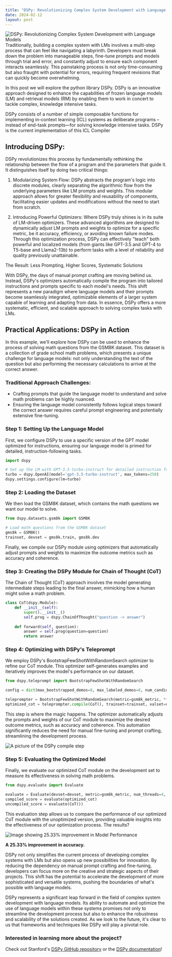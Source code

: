 ```yaml
---
title: "DSPy: Revolutionizing Complex System Development with Language Models"
date: 2024-02-12
layout: post
---
```

![DSPy: Revolutionizing Complex System Development with Language Models](000_featured_image.png)
Traditionally, building a complex system with LMs involves a multi-step process that can feel like navigating a labyrinth. Developers must break down the problem into manageable steps, fine-tune prompts and models through trial and error, and constantly adjust to ensure each component interacts seamlessly. This painstaking process is not only time-consuming but also fraught with potential for errors, requiring frequent revisions that can quickly become overwhelming.

In this post we will explore the python library DSPy. DSPy is an innovative approach designed to enhance the capabilities of frozen language models (LM) and retrieval models (RM) by enabling them to work in concert to tackle complex, knowledge intensive tasks.  

DSPy consists of a number of simple composable functions for implementing in-context learning (ICL)  systems as deliberate programs – instead of end-task prompts—for solving knowledge intensive tasks. DSPy is the current implementation of this ICL Compiler  

## Introducing DSPy:
DSPy revolutionizes this process by fundamentally rethinking the relationship between the flow of a program and the parameters that guide it. It distinguishes itself by doing two critical things: 

1) Modularizing System Flow: DSPy abstracts the program's logic into discrete modules, clearly separating the algorithmic flow from the underlying parameters like LM prompts and weights. This modular approach allows for greater flexibility and reusability of components, facilitating easier updates and modifications without the need to start from scratch.

2) Introducing Powerful Optimizers: Where DSPy truly shines is in its suite of LM-driven optimizers. These advanced algorithms are designed to dynamically adjust LM prompts and weights to optimize for a specific metric, be it accuracy, efficiency, or avoiding known failure modes. Through this optimization process, DSPy can effectively "teach" both powerful and localized models (from giants like GPT-3.5 and GPT-4 to T5-base and Llama2-13b) to perform tasks with a level of reliability and quality previously unattainable.

The Result: Less Prompting, Higher Scores, Systematic Solutions

With DSPy, the days of manual prompt crafting are moving behind us. Instead, DSPy's optimizers automatically compile the program into tailored instructions and prompts specific to each model's needs. This shift represents a new paradigm where language models and their prompts become seamlessly integrated, optimizable elements of a larger system capable of learning and adapting from data. In essence, DSPy offers a more systematic, efficient, and scalable approach to solving complex tasks with LMs.

## Practical Applications: DSPy in Action
In this example, we'll explore how DSPy can be used to enhance the process of solving math questions from the GSM8K dataset. This dataset is a collection of grade school math problems, which presents a unique challenge for language models: not only understanding the text of the question but also performing the necessary calculations to arrive at the correct answer.

### Traditional Approach Challenges:
- Crafting prompts that guide the language model to understand and solve math problems can be highly nuanced.
- Ensuring the language model consistently follows logical steps toward the correct answer requires careful prompt engineering and potentially extensive fine-tuning.

### Step 1: Setting Up the Language Model
First, we configure DSPy to use a specific version of the GPT model optimized for instructions, ensuring our language model is primed for detailed, instruction-following tasks.

```python 
import dspy

# Set up the LM with GPT-3.5-turbo-instruct for detailed instruction following
turbo = dspy.OpenAI(model='gpt-3.5-turbo-instruct', max_tokens=250)
dspy.settings.configure(lm=turbo)
```

### Step 2: Loading the Dataset
We then load the GSM8K dataset, which contains the math questions we want our model to solve.

```python
from dspy.datasets.gsm8k import GSM8K

# Load math questions from the GSM8K dataset
gms8k = GSM8K()
trainset, devset = gms8k.train, gms8k.dev

```

Finally, we compile our DSPy module using optimizers that automatically adjust prompts and weights to maximize the outcome metrics such as accuracy and coherence.

### Step 3: Creating the DSPy Module for Chain of Thought (CoT)
The Chain of Thought (CoT) approach involves the model generating intermediate steps leading to the final answer, mimicking how a human might solve a math problem.

```python
class CoT(dspy.Module):
    def __init__(self):
        super().__init__()
        self.prog = dspy.ChainOfThought("question -> answer")
    
    def forward(self, question):
        answer = self.prog(question=question)
        return answer 
```

### Step 4: Optimizing with DSPy's Teleprompt
We employ DSPy's BootstrapFewShotWithRandomSearch optimizer to refine our CoT module. This optimizer self-generates examples and iteratively improves the model's performance on our dataset.

```python
from dspy.teleprompt import BootstrapFewShotWithRandomSearch

config = dict(max_bootstrapped_demos=8, max_labeled_demos=8, num_candidate_programs=10, num_threads=4)

teleprompter = BootstrapFewShotWithRandomSearch(metric=gsm8k_metric, **config)
optimized_cot = teleprompter.compile(CoT(), trainset=trainset, valset=devset)
```

This step is where the magic happens. The optimizer automatically adjusts the prompts and weights of our CoT module to maximize the desired outcome metrics, such as accuracy and coherence. This automation significantly reduces the need for manual fine-tuning and prompt crafting, streamlining the development process.

![A picture of the DSPy compile step](001_compile_example.png)

### Step 5: Evaluating the Optimized Model
Finally, we evaluate our optimized CoT module on the development set to measure its effectiveness in solving math problems.

```python
from dspy.evaluate import Evaluate

evaluate = Evaluate(devset=devset, metric=gsm8k_metric, num_threads=4, display_progress=True)
compiled_score = evaluate(optimized_cot)
uncompiled_score = evaluate(CoT())

```
This evaluation step allows us to compare the performance of our optimized CoT module with the unoptimized version, providing valuable insights into the effectiveness of our optimization process. The results? 

![Image showing 25.33% improvement in Model Performance](002_evaluate_example.png)

**A 25.33% improvement in accuracy.**

DSPy not only simplifies the current process of developing complex systems with LMs but also opens up new possibilities for innovation. By reducing the dependency on manual prompt crafting and fine-tuning, developers can focus more on the creative and strategic aspects of their projects. This shift has the potential to accelerate the development of more sophisticated and versatile systems, pushing the boundaries of what's possible with language models.

DSPy represents a significant leap forward in the field of complex system development with language models. Its ability to automate and optimize the use of language models within these systems promises not only to streamline the development process but also to enhance the robustness and scalability of the solutions created. As we look to the future, it's clear to us that frameworks and techniques like DSPy will play a pivotal role.


### Interested in learning more about the project? 
Check out Stanford's [DSPy GitHub repository](https://github.com/stanfordnlp/dspy/tree/main) or the [DSPy documentation](https://dspy-docs.vercel.app/)! 

